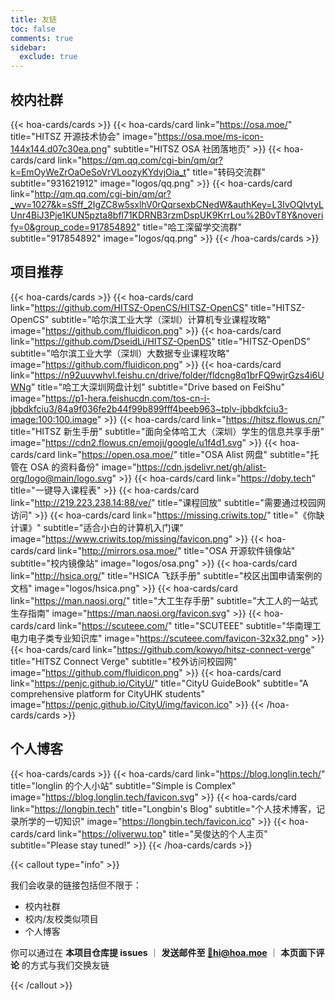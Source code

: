 ```yaml
---
title: 友链
toc: false
comments: true
sidebar:
  exclude: true
---
```


## 校内社群

{{< hoa-cards/cards >}}
  {{< hoa-cards/card link="https://osa.moe/" title="HITSZ 开源技术协会" image="https://osa.moe/ms-icon-144x144.d07c30ea.png" subtitle="HITSZ OSA 社团落地页" >}}
  {{< hoa-cards/card link="https://qm.qq.com/cgi-bin/qm/qr?k=EmOyWeZrOaOeSoVrVLoozyKYdvjOia_t" title="转码交流群" subtitle="931621912" image="logos/qq.png" >}}
  {{< hoa-cards/card link="http://qm.qq.com/cgi-bin/qm/qr?_wv=1027&k=sSff_2IgZC8w5sxlhV0rQqrsexbCNedW&authKey=L3IvOQIvtyLUnr4BiJ3Pje1KUN5pzta8bfl71KDRNB3rzmDspUK9KrrLou%2B0vT8Y&noverify=0&group_code=917854892" title="哈工深留学交流群" subtitle="917854892" image="logos/qq.png" >}}
{{< /hoa-cards/cards >}}

## 项目推荐

{{< hoa-cards/cards >}}
  {{< hoa-cards/card link="https://github.com/HITSZ-OpenCS/HITSZ-OpenCS" title="HITSZ-OpenCS" subtitle="哈尔滨工业大学（深圳）计算机专业课程攻略" image="https://github.com/fluidicon.png" >}}
  {{< hoa-cards/card link="https://github.com/DseidLi/HITSZ-OpenDS" title="HITSZ-OpenDS" subtitle="哈尔滨工业大学（深圳）大数据专业课程攻略" image="https://github.com/fluidicon.png" >}}
  {{< hoa-cards/card link="https://n92uuvwhvl.feishu.cn/drive/folder/fldcng8q1brFQ9wjrGzs4i6UWNg" title="哈工大深圳网盘计划" subtitle="Drive based on FeiShu" image="https://p1-hera.feishucdn.com/tos-cn-i-jbbdkfciu3/84a9f036fe2b44f99b899fff4beeb963~tplv-jbbdkfciu3-image:100:100.image" >}}
  {{< hoa-cards/card link="https://hitsz.flowus.cn/" title="HITSZ 新生手册" subtitle="面向全体哈工大（深圳）学生的信息共享手册" image="https://cdn2.flowus.cn/emoji/google/u1f4d1.svg" >}}
  {{< hoa-cards/card link="https://open.osa.moe/" title="OSA Alist 网盘" subtitle="托管在 OSA 的资料备份" image="https://cdn.jsdelivr.net/gh/alist-org/logo@main/logo.svg" >}}
  {{< hoa-cards/card link="https://doby.tech" title="一键导入课程表" >}}
  {{< hoa-cards/card link="http://219.223.238.14:88/ve/" title="课程回放" subtitle="需要通过校园网访问" >}}
  {{< hoa-cards/card link="https://missing.criwits.top/" title="《你缺计课》" subtitle="适合小白的计算机入门课" image="https://www.criwits.top/missing/favicon.png" >}}
  {{< hoa-cards/card link="http://mirrors.osa.moe/" title="OSA 开源软件镜像站" subtitle="校内镜像站" image="logos/osa.png" >}}
  {{< hoa-cards/card link="http://hsica.org/" title="HSICA 飞跃手册" subtitle="校区出国申请案例的文档" image="logos/hsica.png" >}}
  {{< hoa-cards/card link="https://man.naosi.org/" title="大工生存手册" subtitle="大工人的一站式生存指南" image="https://man.naosi.org/favicon.svg" >}}
  {{< hoa-cards/card link="https://scuteee.com/" title="SCUTEEE" subtitle="华南理工电力电子类专业知识库" image="https://scuteee.com/favicon-32x32.png" >}}
  {{< hoa-cards/card link="https://github.com/kowyo/hitsz-connect-verge" title="HITSZ Connect Verge" subtitle="校外访问校园网" image="https://github.com/fluidicon.png" >}}
  {{< hoa-cards/card link="https://penjc.github.io/CityU/" title="CityU GuideBook" subtitle="A comprehensive platform for CityUHK students" image="https://penjc.github.io/CityU/img/favicon.ico" >}}
{{< /hoa-cards/cards >}}

## 个人博客

{{< hoa-cards/cards >}}
  {{< hoa-cards/card link="https://blog.longlin.tech/" title="longlin 的个人小站" subtitle="Simple is Complex" image="https://blog.longlin.tech/favicon.svg" >}}
  {{< hoa-cards/card link="https://longbin.tech" title="Longbin's Blog" subtitle="个人技术博客，记录所学的一切知识" image="https://longbin.tech/favicon.ico" >}}
  {{< hoa-cards/card link="https://oliverwu.top" title="吴俊达的个人主页" subtitle="Please stay tuned!" >}}
{{< /hoa-cards/cards >}}


{{< callout type="info" >}}

我们会收录的链接包括但不限于：

- 校内社群
- 校内/友校类似项目
- 个人博客

你可以通过在 **本项目仓库提 issues** ｜ **发送邮件至 [📮hi@hoa.moe](mailto:hi@hoa.moe)** ｜ **本页面下评论** 的方式与我们交换友链

{{< /callout >}}
